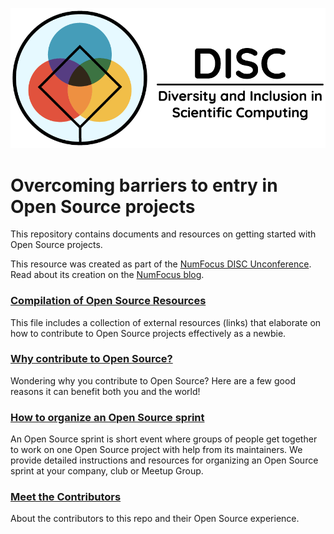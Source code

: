 ![DISC logo](./assets/DISC.png)

# Overcoming barriers to entry in Open Source projects

This repository contains documents and resources on getting started with Open
Source projects.

This resource was created as part of the [NumFocus DISC Unconference](https://pydata.org/nyc2017/diversity-inclusion/disc-unconference-2017/).  Read about its creation on the [NumFocus blog](https://www.numfocus.org/blog/getting-started-with-open-source-notes-from-the-numfocus-disc-unconference/).

### [Compilation of Open Source Resources](./compilation_of_open_source_resources.md)
This file includes a collection of external resources (links) that elaborate on how to contribute to Open Source projects effectively as a newbie.

### [Why contribute to Open Source?](./what_is_open_source_and_why_contribute.md)
Wondering why you contribute to Open Source?  Here are a few good reasons it can benefit both you and the world!

### [How to organize an Open Source sprint](./how_to_organize_an_open_source_sprint.md)
An Open Source sprint is short event where groups of people get together to work on one Open Source project with help from its maintainers.  We provide detailed instructions and resources for organizing an Open Source sprint at your company, club or Meetup Group. 

### [Meet the Contributors](./open_source_stories.md)
About the contributors to this repo and their Open Source experience.
